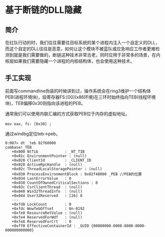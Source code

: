 # 基于断链的DLL隐藏

## 简介

在红队行动的时，我们往往需要往目标系统的某个进程内注入一个自定义的DLL，而这个自定的DLL往往是恶意，如何让这个模块不被蓝队或应急响应工作者更难检测到就是我们需要做的，断链这种技术非常古老，同时应用于非常多的场景，在内核层如果我们需要隐藏一个进程的内核结构体，也会使用这种技术。

## 手工实现

前面写commandline伪装的时候讲到过，操作系统会在ring3维护一个结构体PEB\(进程环境块\)，段寄存器FS:\[00\]\(x86环境\)在三环时始终指向TEB\(线程环境块\)，TEB偏移0x30则指向该进程的PEB。

通常我们可以使用内联汇编的方式获取PEB位于内存的虚拟地址。

```text
mov eax, fs: [0x30] ;　
```

通过windbg定位teb-&gt;peb。

```text
0:007> dt _teb 02f60000
combase!_TEB
   +0x000 NtTib            : _NT_TIB
   +0x01c EnvironmentPointer : (null) 
   +0x020 ClientId         : _CLIENT_ID
   +0x028 ActiveRpcHandle  : (null) 
   +0x02c ThreadLocalStoragePointer : (null) 
   +0x030 ProcessEnvironmentBlock : 0x02f48000 _PEB //PEB的位置
   +0x034 LastErrorValue   : 0
   +0x038 CountOfOwnedCriticalSections : 0
   +0x03c CsrClientThread  : (null) 
   +0x040 Win32ThreadInfo  : (null) 
   +0x044 User32Reserved   : [26] 0
   ···
   +0xfd8 LockCount        : 0
   +0xfdc WowTebOffset     : 0n-8192
   +0xfe0 ResourceRetValue : (null) 
   +0xfe4 ReservedForWdf   : (null) 
   +0xfe8 ReservedForCrt   : 0
   +0xff0 EffectiveContainerId : _GUID {00000000-0000-0000-0000-000000000000}
```

```

```

